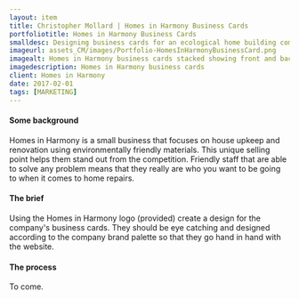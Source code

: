 ```yaml
---
layout: item
title: Christopher Mollard | Homes in Harmony Business Cards
portfoliotitle: Homes in Harmony Business Cards
smalldesc: Designing business cards for an ecological home building company
imageurl: assets_CM/images/Portfolio-HomesInHarmonyBusinessCard.png
imagealt: Homes in Harmony business cards stacked showing front and back
imagedescription: Homes in Harmony business cards
client: Homes in Harmony
date: 2017-02-01
tags: [MARKETING]
---
```

<h4>Some background</h4>
<p>
Homes in Harmony is a small business that focuses on house upkeep and renovation using environmentally friendly materials. This unique selling point helps them stand out from the competition. Friendly staff that are able to solve any problem means that they really are who you want to be going to when it comes to home repairs.
</p>

<h4>The brief</h4>

<p>
Using the Homes in Harmony logo (provided) create a design for the company's business cards.  They should be eye catching and designed according to the company brand palette so that they go hand in hand with the website.
</p>
<h4>The process</h4>
<p>
To come.
</p>